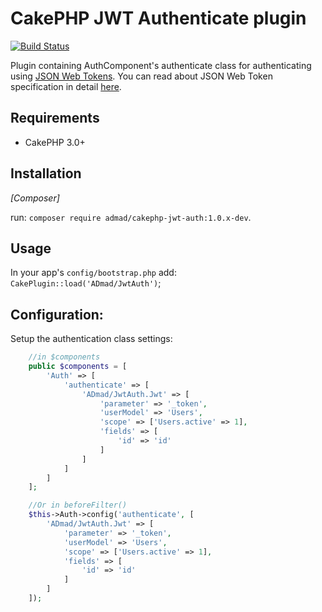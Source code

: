 # CakePHP JWT Authenticate plugin

[![Build Status](https://travis-ci.org/ADmad/cakephp-jwt-auth.png?branch=master)](https://travis-ci.org/ADmad/cakephp-jwt-auth)

Plugin containing AuthComponent's authenticate class for authenticating using
[JSON Web Tokens](http://jwt.io/). You can read about JSON Web Token
specification in detail [here](https://tools.ietf.org/html/draft-ietf-oauth-json-web-token-27).

## Requirements

* CakePHP 3.0+

## Installation

_[Composer]_

run: `composer require admad/cakephp-jwt-auth:1.0.x-dev`.

## Usage

In your app's `config/bootstrap.php` add: `CakePlugin::load('ADmad/JwtAuth')`;

## Configuration:

Setup the authentication class settings:

```php
    //in $components
    public $components = [
        'Auth' => [
            'authenticate' => [
                'ADmad/JwtAuth.Jwt' => [
                    'parameter' => '_token',
                    'userModel' => 'Users',
                    'scope' => ['Users.active' => 1],
                    'fields' => [
                        'id' => 'id'
                    ]
                ]
            ]
        ]
    ];

    //Or in beforeFilter()
    $this->Auth->config('authenticate', [
        'ADmad/JwtAuth.Jwt' => [
            'parameter' => '_token',
            'userModel' => 'Users',
            'scope' => ['Users.active' => 1],
            'fields' => [
                'id' => 'id'
            ]
        ]
    ]);
```
